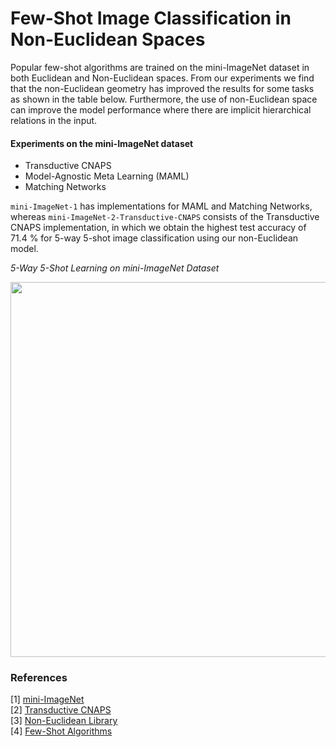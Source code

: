 # Few-Shot Image Classification in Non-Euclidean Spaces
Popular few-shot algorithms are trained on the mini-ImageNet dataset in both Euclidean and Non-Euclidean spaces. From our experiments we find that the non-Euclidean geometry has improved the results for some tasks as shown in the table below. Furthermore, the use of non-Euclidean space can improve the model performance where there are implicit hierarchical relations in the input. 

#### Experiments on the mini-ImageNet dataset
 - Transductive CNAPS
 - Model-Agnostic Meta Learning (MAML)
 - Matching Networks

```mini-ImageNet-1``` has implementations for MAML and Matching Networks, whereas ```mini-ImageNet-2-Transductive-CNAPS``` consists of the Transductive CNAPS implementation, in which we obtain the highest test accuracy of 71.4 % for 5-way 5-shot image classification using our non-Euclidean model. 


*5-Way 5-Shot Learning on mini-ImageNet Dataset*

<img src="https://user-images.githubusercontent.com/51696913/169417494-c8d3365b-3764-466f-a39b-f56a2b5ffb8e.png" width="600">

### References
[1] [mini-ImageNet](https://arxiv.org/pdf/1606.04080.pdf)<br/>
[2] [Transductive CNAPS](https://arxiv.org/abs/2201.05151) <br/>
[3] [Non-Euclidean Library](https://github.com/mctorch/mctorch)<br/>
[4] [Few-Shot Algorithms](https://github.com/oscarknagg/few-shot)<br/>

